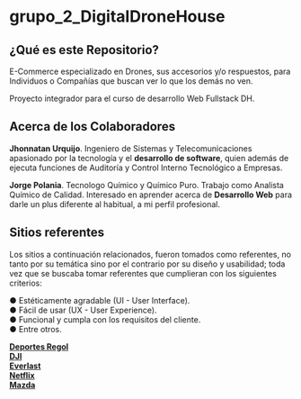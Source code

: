 # grupo_2_DigitalDroneHouse

## ¿Qué es este Repositorio?
E-Commerce especializado en Drones, sus accesorios y/o respuestos, para Individuos o Compañías que buscan ver lo que los demás no ven.  

Proyecto integrador para el curso de desarrollo Web Fullstack DH.

## Acerca de los Colaboradores  
**Jhonnatan Urquijo**. Ingeniero de Sistemas y Telecomunicaciones apasionado por la tecnología y el **desarrollo de software**, quien además de ejecuta funciones de Auditoría y Control Interno Tecnológico a Empresas.

**Jorge Polania**. Tecnologo Químico y Químico Puro. Trabajo como Analista Químico de Calidad. Interesado en aprender acerca de **Desarrollo Web** para darle un plus diferente al habitual, a mi perfil profesional. 

## Sitios referentes

Los sitios a continuación relacionados, fueron tomados como referentes, no tanto por su temática sino por el contrario por su diseño y usabilidad; 
toda vez que se buscaba tomar referentes que cumplieran con los siguientes criterios:  

● Estéticamente agradable (UI - User Interface).  
● Fácil de usar (UX - User Experience).  
● Funcional y cumpla con los requisitos del cliente.  
● Entre otros.  

**[Deportes Regol](https://deportesregol.com/)**  
**[DJI](https://www.dji.com/)**  
**[Everlast](https://everlast.com.co/)**     
**[Netflix](https://www.netflix.com/co/)**  
**[Mazda](https://www.mazda.com/)**  

